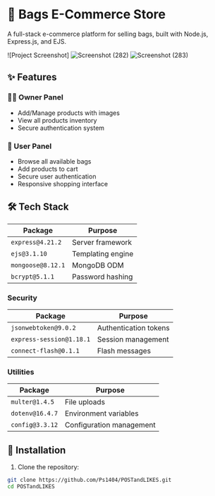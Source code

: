 # 👜 Bags E-Commerce Store

A full-stack e-commerce platform for selling bags, built with Node.js, Express.js, and EJS.

![Project Screenshot]
![Screenshot (282)](https://github.com/user-attachments/assets/66befef0-0d81-445d-9ac8-7c7a6d78c061)
![Screenshot (283)](https://github.com/user-attachments/assets/5f69cc4b-b540-4901-8813-d0817abcc1a8)



## ✨ Features

### 👨‍💼 Owner Panel
- Add/Manage products with images
- View all products inventory
- Secure authentication system

### 👤 User Panel
- Browse all available bags
- Add products to cart
- Secure user authentication
- Responsive shopping interface

## 🛠️ Tech Stack
| Package | Purpose |
|---------|---------|
| `express@4.21.2` | Server framework |
| `ejs@3.1.10` | Templating engine |
| `mongoose@8.12.1` | MongoDB ODM |
| `bcrypt@5.1.1` | Password hashing |

### Security
| Package | Purpose |
|---------|---------|
| `jsonwebtoken@9.0.2` | Authentication tokens |
| `express-session@1.18.1` | Session management |
| `connect-flash@0.1.1` | Flash messages |

### Utilities
| Package | Purpose |
|---------|---------|
| `multer@1.4.5` | File uploads |
| `dotenv@16.4.7` | Environment variables |
| `config@3.3.12` | Configuration management |

## 🚀 Installation

1. Clone the repository:
```bash
git clone https://github.com/Ps1404/POSTandLIKES.git
cd POSTandLIKES
